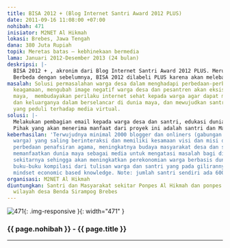```yaml
---
title: BISA 2012 + (Blog Internet Santri Award 2012 PLUS)
date: 2011-09-16 11:08:00 +07:00
nohibah: 471
inisiator: M2NET Al Hikmah
lokasi: Brebes, Jawa Tengah
dana: 380 Juta Rupiah
topik: Meretas batas – kebhinekaan bermedia
lama: Januari 2012-Desember 2013 (24 bulan)
deskripsi: |-
  BISA 2012 + , akronim dari Blog Internet Santri Award 2012 PLUS. Merupakan kelanjutan BISA 2010 yang kala itu bekerjasama dengan Internet Sehat dalam promosi dan hadiah sandal. Setelah sempat vakum karena banyak kendala teknis dan nonteknis, tahun depan akan kembali hadir, mencoba mengulang kesuksesan 2010 yang berhasil mencetak hampir 1000 blogger santri (bisa dilihat di http://malhikdua.com) dan berkembangnya jurnalistik siswa di sekolah yang lokal, berani, dan orisinil (bisa dilihat hasilnya di http://malhikdua.sch.id dan http://alhikmahdua.net).
  Berbeda dengan sebelumnya, BISA 2012 dilabeli PLUS karena akan melebarkan manfaat ke warga sekitar dan berusaha mempersatukan pesantren-pesantren di desa Benda dalam sebuah wadah yang tak hanya blog, tapi juga social media dan forum online (http://forumalhikmah.com). BISA 2012 + juga bermanfaat dalam membentuk komunitas local yang saling bersinergi. Bentuk sinergi yang akan dijalin adalah batsul masail virtual, yakni mengatasi permasalahan-permasalahan masyarakat untuk diselesaikan dalam perspektif agama, pelatihan jurnalis maya bagi santri, pengenalan internet sehat bagi warga desa dan santri, dan asimilasi budaya secara virtual.
masalah: Solusi permasalahan warga desa dalam menghadapi perbedaan-perbedaan paham
  keagamaan, mengubah image negatif warga desa dan pesantren akan eksistensi dunia
  maya,  membudayakan perilaku internet sehat kepada warga agar dapat memantau anak
  dan keluarganya dalam berselancar di dunia maya, dan mewujudkan santri dan masyarakat
  yang peduli terhadap media virtual.
solusi: |-
  Melakukan pembagian email kepada warga desa dan santri, edukasi dunia maya bagi warga desa,  membantu pembuatan dan pengelolaan blog minimal seribu blog,  mengadakan pelatihan jurnalistik warga bagi masyarakat desa dan santri,  mengenalkan internet sehat,  mengadakan forum-forum online dan offline demi membahas isu terkini, dan  membangun hot spot area.
  Pihak yang akan menerima manfaat dari proyek ini adalah santri dan Masyarakat sekitar Ponpes Al Hikmah dan ponpes lainnya di wilayah desa Benda Sirampog Brebes
keberhasilan: 'Terwujudnya minimal 2000 blogger dan onliners (gabungan santri dan
  warga) yang saling berinteraksi dan memiliki kesamaan visi dan misi dalam mengatasi
  perbedaan penafsiran agama, meningkatnya budaya masyarakat desa dan santri dalam
  memanfaatkan dunia maya sebagai media untuk mengatasi masalah bagi diri dan lingkungan
  sekitarnya sehingga akan meningkatkan perekonomian warga berbasis dunia maya. Diterbitkannya
  buku-buku kompilasi dari tulisan warga dan santri yang pada gilirannya terbentuk
  mindset economic based knowledge. Note: jumlah santri sendiri ada 6000 lebih'
organisasi: M2NET Al Hikmah
diuntungkan: Santri dan Masyarakat sekitar Ponpes Al Hikmah dan ponpes lainnya di
  wilayah desa Benda Sirampog Brebes
---
```


![471](/static/img/hibahcmb/471.png){: .img-responsive }{: width="471" }

### {{ page.nohibah }} - {{ page.title }}

---
